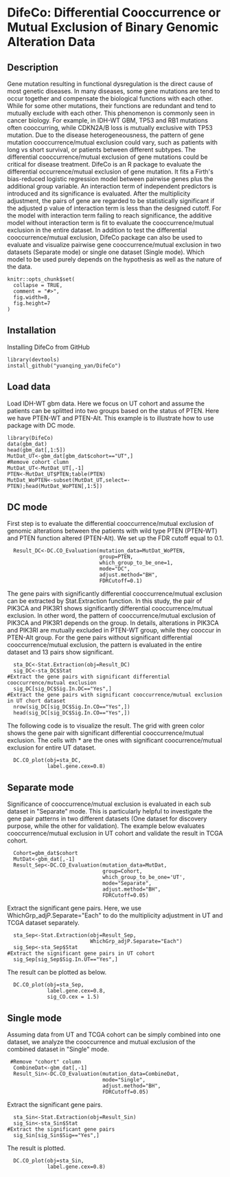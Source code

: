 # DifeCo: Differential Cooccurrence or Mutual Exclusion of Binary Genomic Alteration Data

## Description
Gene mutation resulting in functional dysregulation is the direct cause of most genetic diseases. In many diseases, some gene mutations are tend to occur together and compensate the biological functions with each other. While for some other mutations, their functions are redundant and tend to mutually exclude with each other. This phenomenon is commonly seen in cancer biology. For example, in IDH-WT GBM, TP53 and RB1 mutations often cooccurring, while CDKN2A/B loss is mutually exclusive with TP53 mutation. Due to the disease heterogeneousness, the pattern of gene mutation cooccurrence/mutual exclusion could vary, such as patients with long vs short survival, or patients between different subtypes. The differential cooccurrence/mutual exclusion of gene mutations could be critical for disease treatment. DifeCo is an R package to evaluate the differential occurrence/mutual exclusion of gene mutation. It fits a Firth's bias-reduced logistic regression model between pairwise genes plus the additional group variable. An interaction term of independent predictors is introduced and its significance is evaluated. After the multiplicity adjustment, the pairs of gene are regarded to be statistically significant if the adjusted p value of interaction term is less than the designed cutoff. For the model with interaction term failing to reach significance, the additive model without interaction term is fit to evaluate the cooccurrence/mutual exclusion in the entire dataset. In addition to test the differential cooccurrence/mutual exclusion, DifeCo package can also be used to evaluate and visualize pairwise gene cooccurrence/mutual exclusion in two datasets (Separate mode) or single one dataset (Single mode). Which model to be used purely depends on the hypothesis as well as the nature of the data.
 

```{r, include = FALSE}
knitr::opts_chunk$set(
  collapse = TRUE,
  comment = "#>",
  fig.width=8, 
  fig.height=7
)
```

## Installation
Installing DifeCo from GitHub
```{r, eval=FALSE}
library(devtools)
install_github("yuanqing_yan/DifeCo")
```
## Load data
Load IDH-WT gbm data. Here we focus on UT cohort and assume the patients can be splitted into two groups based on the status of PTEN. Here we have PTEN-WT and PTEN-Alt. This example is to illustrate how to use package with DC mode. 
```{r,eval=TRUE}
library(DifeCo)
data(gbm_dat)
head(gbm_dat[,1:5])
MutDat_UT<-gbm_dat[gbm_dat$cohort=="UT",]
#Remove cohort clumn
MutDat_UT<-MutDat_UT[,-1]
PTEN<-MutDat_UT$PTEN;table(PTEN)
MutDat_WoPTEN<-subset(MutDat_UT,select=-PTEN);head(MutDat_WoPTEN[,1:5])

```
## DC mode
First step is to evaluate the differential cooccurrence/mutual exclusion of genomic alterations between the patients with wild type PTEN (PTEN-WT) and PTEN function altered (PTEN-Alt). We set up the FDR cutoff equal to 0.1. 
```{r, eval=TRUE}
  Result_DC<-DC.CO_Evaluation(mutation_data=MutDat_WoPTEN,
                              group=PTEN,
                              which_group_to_be_one=1,
                              mode="DC",
                              adjust.method="BH",
                              FDRCutoff=0.1)
```
The gene pairs with significantly differential cooccurrence/mutual exclusion can be extracted by Stat.Extraction function. In this study, the pair of PIK3CA and PIK3R1 shows significantly differential cooccurrence/mutual exclusion. In other word, the pattern of cooccurrence/mutual exclusion of PIK3CA and PIK3R1 depends on the group. In details, alterations in PIK3CA and PIK3RI are mutually excluded in PTEN-WT group, while they cooccur in PTEN-Alt group. For the gene pairs without significant differential cooccurrence/mutual exclusion, the pattern is evaluated in the entire dataset and 13 pairs show significant.
```{r, eval=TRUE}
  sta_DC<-Stat.Extraction(obj=Result_DC)
  sig_DC<-sta_DC$Stat
#Extract the gene pairs with significant differential cooccurrence/mutual exclusion
  sig_DC[sig_DC$Sig.In.DC=="Yes",]
#Extract the gene pairs with significant cooccurrence/mutual exclusion in UT chort dataset
  nrow(sig_DC[sig_DC$Sig.In.CO=="Yes",])
  head(sig_DC[sig_DC$Sig.In.CO=="Yes",])
```
The following code is to visualize the result. The grid with green color shows the gene pair with significant differential cooccurrence/mutual exclusion. The cells with * are the ones with significant coocurrence/mutual exclusion for entire UT dataset.
```{r, eval=TRUE}
  DC.CO_plot(obj=sta_DC,
             label.gene.cex=0.8)
```

## Separate mode
Significance of cooccurrence/mutual exclusion is evaluated in each sub dataset in "Separate" mode. This is particularly helpful to investigate the gene pair patterns in two different datasets (One dataset for discovery purpose, while the other for validation). The example below evaluates cooccurrence/mutual exclusion in UT cohort and validate the result in TCGA cohort. 
```{r, eval=TRUE}
  Cohort=gbm_dat$cohort
  MutDat<-gbm_dat[,-1]
  Result_Sep<-DC.CO_Evaluation(mutation_data=MutDat,
                               group=Cohort,
                               which_group_to_be_one='UT',
                               mode="Separate",
                               adjust.method="BH",
                               FDRCutoff=0.05)
```
Extract the significant gene pairs. Here, we use WhichGrp_adjP.Separate="Each" to do the multiplicity adjustment in UT and TCGA dataset separately.
```{r, eval=TRUE}
  sta_Sep<-Stat.Extraction(obj=Result_Sep,
                           WhichGrp_adjP.Separate="Each")
  sig_Sep<-sta_Sep$Stat
#Extract the significant gene pairs in UT cohort
  sig_Sep[sig_Sep$Sig.In.UT=="Yes",]
```
The result can be plotted as below.
```{r, eval=TRUE}
  DC.CO_plot(obj=sta_Sep,
             label.gene.cex=0.8,
             sig_CO.cex = 1.5)
```


## Single mode
Assuming data from UT and TCGA cohort can be simply combined into one dataset, we analyze the cooccurrence and mutual exclusion of the combined dataset in "Single" mode.
```{r, eval=TRUE}
 #Remove "cohort" column
  CombineDat<-gbm_dat[,-1]
  Result_Sin<-DC.CO_Evaluation(mutation_data=CombineDat,
                               mode="Single",
                               adjust.method="BH",
                               FDRCutoff=0.05)
```
Extract the significant gene pairs.
```{r, eval=TRUE}
  sta_Sin<-Stat.Extraction(obj=Result_Sin)
  sig_Sin<-sta_Sin$Stat
#Extract the significant gene pairs
  sig_Sin[sig_Sin$Sig=="Yes",]
```
The result is plotted.
```{r, eval=TRUE}
  DC.CO_plot(obj=sta_Sin,
             label.gene.cex=0.8)
```
